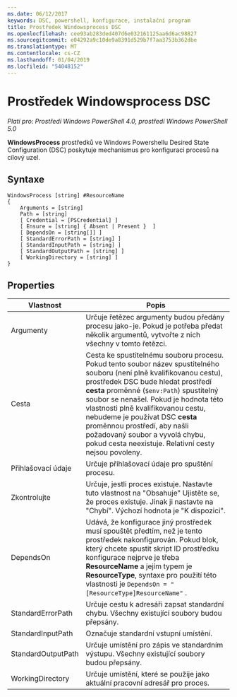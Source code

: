 ```yaml
---
ms.date: 06/12/2017
keywords: DSC, powershell, konfigurace, instalační program
title: Prostředek Windowsprocess DSC
ms.openlocfilehash: cee93ab283ded407d6e032161125aa6d6ac98827
ms.sourcegitcommit: e04292a9c10de9a8391d529b7f7aa3753b362dbe
ms.translationtype: MT
ms.contentlocale: cs-CZ
ms.lasthandoff: 01/04/2019
ms.locfileid: "54048152"
---
```

# <a name="dsc-windowsprocess-resource"></a>Prostředek Windowsprocess DSC

_Platí pro: Prostředí Windows PowerShell 4.0, prostředí Windows PowerShell 5.0_

**WindowsProcess** prostředků ve Windows Powershellu Desired State Configuration (DSC) poskytuje mechanismus pro konfiguraci procesů na cílový uzel.

## <a name="syntax"></a>Syntaxe

```
WindowsProcess [string] #ResourceName
{
    Arguments = [string]
    Path = [string]
    [ Credential = [PSCredential] ]
    [ Ensure = [string] { Absent | Present }  ]
    [ DependsOn = [string[]] ]
    [ StandardErrorPath = [string] ]
    [ StandardInputPath = [string] ]
    [ StandardOutputPath = [string] ]
    [ WorkingDirectory = [string] ]
}
```

## <a name="properties"></a>Properties

| Vlastnost | Popis |
| --- | --- |
| Argumenty| Určuje řetězec argumenty budou předány procesu jako-je. Pokud je potřeba předat několik argumentů, vytvořte z nich všechny v tomto řetězci.|
| Cesta| Cesta ke spustitelnému souboru procesu. Pokud tento soubor název spustitelného souboru (není plně kvalifikovanou cestu), prostředek DSC bude hledat prostředí **cesta** proměnné (`$env:Path`) spustitelný soubor se nenašel. Pokud je hodnota této vlastnosti plně kvalifikovanou cestu, nebudeme je používat DSC **cesta** proměnnou prostředí, aby našli požadovaný soubor a vyvolá chybu, pokud cesta neexistuje. Relativní cesty nejsou povoleny.|
| Přihlašovací údaje| Určuje přihlašovací údaje pro spuštění procesu.|
| Zkontrolujte| Určuje, jestli proces existuje. Nastavte tuto vlastnost na "Obsahuje" Ujistěte se, že proces existuje. Jinak ji nastavte na "Chybí". Výchozí hodnota je "K dispozici".|
| DependsOn | Udává, že konfigurace jiný prostředek musí spouštět předtím, než je tento prostředek nakonfigurován. Pokud blok, který chcete spustit skript ID prostředku konfigurace nejprve je třeba **ResourceName** a jejím typem je **ResourceType**, syntaxe pro použití této vlastnosti je `DependsOn = "[ResourceType]ResourceName"` .|
| StandardErrorPath| Určuje cestu k adresáři zapsat standardní chybu. Všechny existující soubory budou přepsány.|
| StandardInputPath| Označuje standardní vstupní umístění.|
| StandardOutputPath| Určuje umístění pro zápis ve standardním výstupu. Všechny existující soubory budou přepsány.|
| WorkingDirectory| Určuje umístění, které se použije jako aktuální pracovní adresář pro proces.|